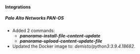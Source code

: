 
#### Integrations
##### Palo Alto Networks PAN-OS
- Added 2 commands:
    * ***panorama-install-file-content-update***
    * ***panorama-upload-content-update-file***
- Updated the Docker image to: *demisto/python3:3.9.4.18682*.
